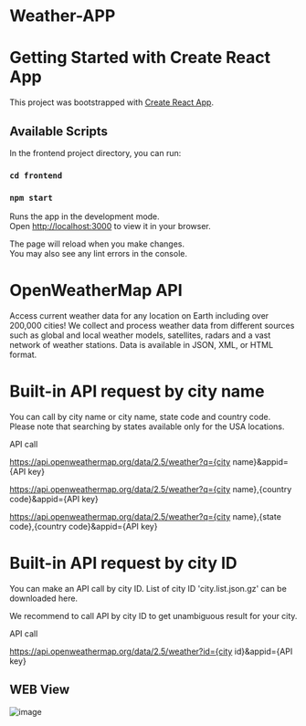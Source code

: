 ﻿# Weather-APP
# Getting Started with Create React App

This project was bootstrapped with [Create React App](https://github.com/facebook/create-react-app).

## Available Scripts

In the frontend project directory, you can run:

### `cd frontend`

### `npm start`

Runs the app in the development mode.\
Open [http://localhost:3000](http://localhost:3000) to view it in your browser.

The page will reload when you make changes.\
You may also see any lint errors in the console.

# OpenWeatherMap API
Access current weather data for any location on Earth including over 200,000 cities! We collect and process weather data from different sources such as global and local weather models, satellites, radars and a vast network of weather stations. Data is available in JSON, XML, or HTML format.

# Built-in API request by city name
You can call by city name or city name, state code and country code. Please note that searching by states available only for the USA locations.

API call

https://api.openweathermap.org/data/2.5/weather?q={city name}&appid={API key}

https://api.openweathermap.org/data/2.5/weather?q={city name},{country code}&appid={API key}

https://api.openweathermap.org/data/2.5/weather?q={city name},{state code},{country code}&appid={API key}

# Built-in API request by city ID
You can make an API call by city ID. List of city ID 'city.list.json.gz' can be downloaded here.

We recommend to call API by city ID to get unambiguous result for your city.

API call

https://api.openweathermap.org/data/2.5/weather?id={city id}&appid={API key}

## WEB View
![image](https://github.com/Hokage6502/Weather-APP/assets/89737057/77156c3b-cd81-4255-8ad4-ef5be37727e4)
